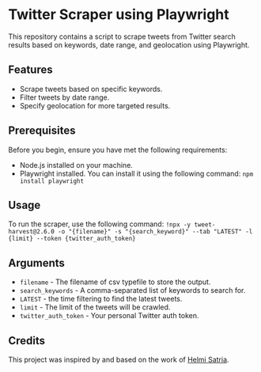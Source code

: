 # Twitter Scraper using Playwright
This repository contains a script to scrape tweets from Twitter search results based on keywords, date range, and geolocation using Playwright.

## Features
- Scrape tweets based on specific keywords.
- Filter tweets by date range.
- Specify geolocation for more targeted results.

## Prerequisites
Before you begin, ensure you have met the following requirements:
- Node.js installed on your machine.
- Playwright installed. You can install it using the following command:
  `npm install playwright`

## Usage
To run the scraper, use the following command:
`!npx -y tweet-harvest@2.6.0 -o "{filename}" -s "{search_keyword}" --tab "LATEST" -l {limit} --token {twitter_auth_token}`

## Arguments
- `filename` - The filename of csv typefile to store the output.
- `search_keywords` - A comma-separated list of keywords to search for.
- `LATEST` - the time filtering to find the latest tweets.
- `limit` - The limit of the tweets will be crawled.
- `twitter_auth_token` - Your personal Twitter auth token.

## Credits
This project was inspired by and based on the work of [Helmi Satria](https://github.com/helmisatria).

